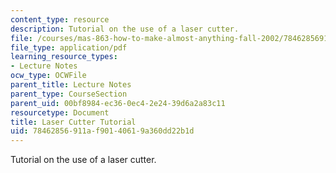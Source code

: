 ```yaml
---
content_type: resource
description: Tutorial on the use of a laser cutter.
file: /courses/mas-863-how-to-make-almost-anything-fall-2002/78462856911af90140619a360dd22b1d_tutorial.pdf
file_type: application/pdf
learning_resource_types:
- Lecture Notes
ocw_type: OCWFile
parent_title: Lecture Notes
parent_type: CourseSection
parent_uid: 00bf8984-ec36-0ec4-2e24-39d6a2a83c11
resourcetype: Document
title: Laser Cutter Tutorial
uid: 78462856-911a-f901-4061-9a360dd22b1d
---
```

Tutorial on the use of a laser cutter.

